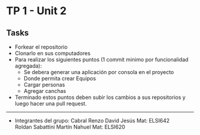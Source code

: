 # TP 1 - Unit 2
## Tasks
* Forkear el repositorio
* Clonarlo en sus computadores
* Para realizar los siguientes puntos (1 commit minimo por funcionalidad agregada):
    * Se debera generar una aplicación por consola en el proyecto
    * Donde permita crear Equipos
    * Cargar personas
    * Agregar canchas
* Terminado estos puntos deben subir los cambios a sus repositorios y luego hacer una pull request.

---

* Integrantes del grupo:
	Cabral Renzo David Jesús          Mat: ELSI642 <br>
	Roldan Sabattini Martín Nahuel	  Mat: ELSI620


